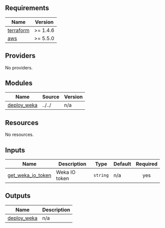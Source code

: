 <!-- BEGIN_TF_DOCS -->
## Requirements

| Name | Version |
|------|---------|
| <a name="requirement_terraform"></a> [terraform](#requirement\_terraform) | >= 1.4.6 |
| <a name="requirement_aws"></a> [aws](#requirement\_aws) | >= 5.5.0 |

## Providers

No providers.

## Modules

| Name | Source | Version |
|------|--------|---------|
| <a name="module_deploy_weka"></a> [deploy\_weka](#module\_deploy\_weka) | ../../ | n/a |

## Resources

No resources.

## Inputs

| Name | Description | Type | Default | Required |
|------|-------------|------|---------|:--------:|
| <a name="input_get_weka_io_token"></a> [get\_weka\_io\_token](#input\_get\_weka\_io\_token) | Weka IO token | `string` | n/a | yes |

## Outputs

| Name | Description |
|------|-------------|
| <a name="output_deploy_weka"></a> [deploy\_weka](#output\_deploy\_weka) | n/a |
<!-- END_TF_DOCS -->